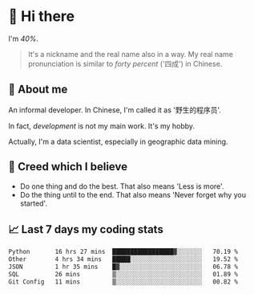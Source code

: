 # 👋 Hi there

I'm *40%*.

> It's a nickname and the real name also in a way.
> My real name pronunciation is similar to *forty percent* ('四成') in Chinese.

## :speech_balloon: About me

An informal developer. In Chinese, I'm called it as '野生的程序员'.

In fact, _development_ is not my main work. It's my hobby.

Actually, I'm a data scientist, especially in geographic data mining.

## :see_no_evil: Creed which I believe

- Do one thing and do the best. That also means 'Less is more'.
- Do the thing until to the end. That also means 'Never forget why you started'.

## :chart_with_upwards_trend: Last 7 days my coding stats

<!--START_SECTION:waka-->

```txt
Python       16 hrs 27 mins  █████████████████▓░░░░░░░   70.19 %
Other        4 hrs 34 mins   █████░░░░░░░░░░░░░░░░░░░░   19.52 %
JSON         1 hr 35 mins    █▓░░░░░░░░░░░░░░░░░░░░░░░   06.78 %
SQL          26 mins         ▒░░░░░░░░░░░░░░░░░░░░░░░░   01.89 %
Git Config   11 mins         ▒░░░░░░░░░░░░░░░░░░░░░░░░   00.82 %
```

<!--END_SECTION:waka-->
